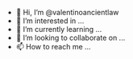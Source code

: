 - 👋 Hi, I’m @valentinoancientlaw
- 👀 I’m interested in ...
- 🌱 I’m currently learning ...
- 💞️ I’m looking to collaborate on ...
- 📫 How to reach me ...

<!---
valentinoancientlaw/valentinoancientlaw is a ✨ special ✨ repository because its `README.md` (this file) appears on your GitHub profile.
You can click the Preview link to take a look at your changes.
--->
